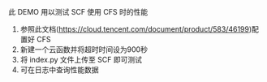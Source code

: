 此 DEMO 用以测试 SCF 使用 CFS 时的性能

1. 参照此文档(https://cloud.tencent.com/document/product/583/46199)配置好 CFS
2. 新建一个云函数并将超时时间设为900秒
3. 将 index.py 文件上传至 SCF 即可测试
4. 可在日志中查询性能数据
